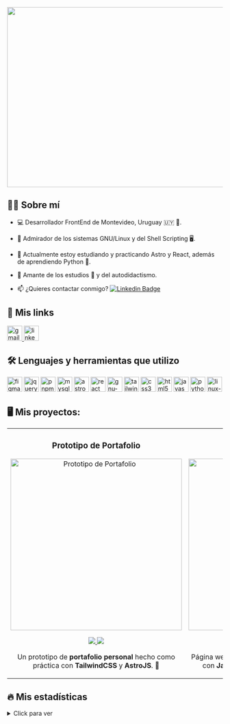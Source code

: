 
<img width="654" height="420" src="https://static.wixstatic.com/media/53fad0_ce0704caa0174d6aa9b2b8101a62fa77~mv2.gif">


## :person_curly_hair: Sobre mí

* 💻 Desarrollador FrontEnd de Montevideo, Uruguay 🇺🇾 🎨.

* :telescope: Admirador de los sistemas GNU/Linux y del Shell Scripting 🖥️.

* :seedling: Actualmente estoy estudiando y practicando Astro y React, además de aprendiendo Python :muscle:.

* :heartbeat: Amante de los estudios :blue_book: y del autodidactismo.

* :mailbox: ¿Quieres contactar conmigo? [![Linkedin Badge](https://img.shields.io/badge/-FabrizioJordan-blue?style=flat&logo=Linkedin&logoColor=white)](https://www.linkedin.com/in/fabricio-jordán-936385136/)


<div align="left">
  
  ## :link: Mis links
  
  <a href="mailto:dev.fjordan@gmail.com" target="_blank">
    <img src="https://img.shields.io/static/v1?message=Gmail&logo=gmail&label=&color=D14836&logoColor=white&labelColor=&style=for-the-badge" height="35" alt="gmail logo"  />
  </a>
  <a href="https://www.linkedin.com/in/fabricio-jordán-936385136/" target="_blank">
    <img src="https://img.shields.io/static/v1?message=LinkedIn&logo=linkedin&label=&color=0077B5&logoColor=white&labelColor=&style=for-the-badge" height="35" alt="linkedin logo"  />
  </a>

  ## :hammer_and_wrench: Lenguajes y herramientas que utilizo
  <img src="https://img.shields.io/badge/Figma-F24E1E?style=for-the-badge&logo=figma&logoColor=white" height="35" alt="figma logo"  />
  <img src="https://img.shields.io/badge/jQuery-0769AD?style=for-the-badge&logo=jquery&logoColor=white" height="35" alt="jquery logo"  />
  <img src="https://img.shields.io/badge/pnpm-yellow?style=for-the-badge&logo=pnpm&logoColor=white" height="35" alt="pnpm logo"  />
  <img src="https://img.shields.io/badge/MySQL-005C84?style=for-the-badge&logo=mysql&logoColor=white" height="35" alt="mysql logo"  />
  <img src="https://img.shields.io/badge/Astro-0C1222?style=for-the-badge&logo=astro&logoColor=FDFDFE" height="35" alt="astro logo"  />
  <img src="https://img.shields.io/badge/React-20232A?style=for-the-badge&logo=react&logoColor=61DAFB" height="35" alt="react logo"  />
  <img src="https://img.shields.io/badge/Shell_Script-121011?style=for-the-badge&logo=gnu-bash&logoColor=white" height="35" alt="gnu-bash logo"  />
  <img src="https://img.shields.io/badge/Tailwind_CSS-38B2AC?style=for-the-badge&logo=tailwind-css&logoColor=white" height="35" alt="tailwind-css logo"  />
  <img src="https://img.shields.io/badge/CSS3-1572B6?style=for-the-badge&logo=css3&logoColor=white" height="35" alt="css3 logo"  />
  <img src="https://img.shields.io/badge/HTML5-E34F26?style=for-the-badge&logo=html5&logoColor=white" height="35" alt="html5 logo"  />
  <img src="https://img.shields.io/badge/JavaScript-323330?style=for-the-badge&logo=javascript&logoColor=F7DF1E" height="35" alt="javascript logo"  />
  <img src="https://img.shields.io/badge/Python-FFD43B?style=for-the-badge&logo=python&logoColor=blue" height="35" alt="python logo"  />
  <img src="https://img.shields.io/badge/Linux_Mint-87CF3E?style=for-the-badge&logo=linux-mint&logoColor=white" height="35" alt="linux-mint logo"  />
</div>

## :desktop_computer: Mis proyectos:

<table>
<tr>
<td width="50%">
<h3 align="center">Prototipo de Portafolio</h3>
<div align="center">
<a href="https://github.com/FabrizioJordan/prototypePortfolio3" target="_blank"><img src="https://i.imgur.com/JvdXk5f.png" width="400" alt="Prototipo de Portafolio"></a>
<p>
<a href="https://github.com/FabrizioJordan/prototypePortfolio3" target="_blank">
<img src="https://img.shields.io/badge/CODE-000000?style=for-the-badge&logo=github&logoColor=white">
</a>
<a href="https://prototype-portfolio3.vercel.app" target="_blank">
<img src="https://img.shields.io/badge/-LIVE SITE-black?style=for-the-badge&color=white">
</a>
</p>
<p>Un prototipo de <strong>portafolio personal</strong> hecho como práctica con <strong>TailwindCSS</strong> y <strong>AstroJS</strong>. 🚀
</p>
</div>
                                                                                      
</td>       

<td width="50%">
<h3 align="center">Xiaomi Fake Web</h3>
<div align="center">
<a href="https://github.com/FabrizioJordan/xiaomiPage" target="_blank"><img src="https://i.imgur.com/BxKlGph.jpeg" width="400" alt="Xiaomi Fake Web"></a>
<p>
<a href="https://github.com/FabrizioJordan/xiaomiPage" target="_blank">
<img src="https://img.shields.io/badge/CODE-000000?style=for-the-badge&logo=github&logoColor=white">
</a>
<a href="https://xiaomi-page.vercel.app" target="_blank">
<img src="https://img.shields.io/badge/-LIVE SITE-black?style=for-the-badge&color=white">
</a>
</p>
<p>Página web hecha para practicar <strong>componetización</strong> con <strong>JavaScript puro</strong> junto a <strong>TailwindCSS</strong>! 🔥
</p>
</div>
                                                                                      
</td>  
</table>       



## :fire: Mis estadísticas
<details>
 <summary>Click para ver</summary>
 <br>
 <br>
 <div>
 
[![GitHub Streak](http://github-readme-streak-stats.herokuapp.com?user=fabriziojordan&theme=whatsapp-dark2&mode=weekly&date_format=j%20M%5B%20Y%5D)](https://git.io/streak-stats)
[![Top Langs](https://github-readme-stats.vercel.app/api/top-langs/?username=fabriziojordan&layout=compact&hide_border=false&border_color=103629&bg_color=0b141b&text_color=858a8d&title_color=f7f8fa)](https://github.com/anuraghazra/github-readme-stats(https://github-readme-stats.vercel.app/api/top-langs/?username=fabriziojordan&layout=compact&theme=vision-friendly-dark)](https://github.com/anuraghazra/github-readme-stats))
 </div>
 <br>
 <br>
</details>
